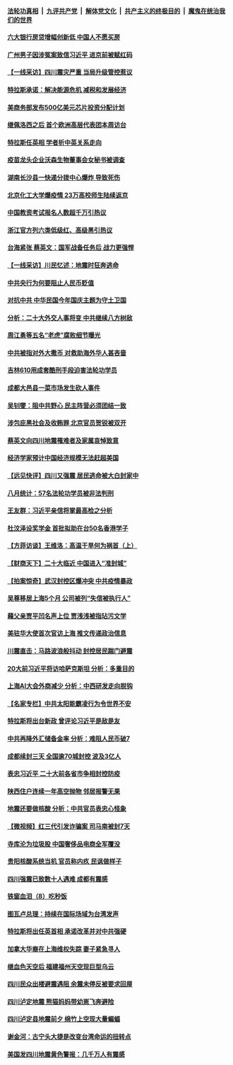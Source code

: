 ####  [法轮功真相](../../../../basic/blob/master/README.md?t=09070531) &nbsp;|&nbsp; [九评共产党](../../../../9ping.md/blob/master/README.md?t=09070531) &nbsp;|&nbsp; [解体党文化](../../../../jtdwh.md/blob/master/README.md?t=09070531)  &nbsp;|&nbsp; [共产主义的终极目的](../../../../gczydzjmd.md/blob/master/README.md?t=09070531) &nbsp;|&nbsp; [魔鬼在统治我们的世界](../../../../mgztzwmdsj.md/blob/master/README.md?t=09070531) 

#### [六大银行房贷增幅创新低 中国人不愿买房](../pages/nsc413/n13818529.md?t=09070531) 

#### [广州男子因涉冤案致信习近平 进京前被赋红码](../pages/nsc413/n13818724.md?t=09070531) 

#### [【一线采访】四川震灾严重 当局升级管控惹议](../pages/nsc413/n13818410.md?t=09070531) 

#### [特拉斯承诺：解决能源危机 减税和发展经济](../pages/nsc413/n13818630.md?t=09070531) 

#### [美商务部发布500亿美元芯片投资分配计划](../pages/nsc413/n13818517.md?t=09070531) 

#### [继佩洛西之后 首个欧洲高层代表团本周访台](../pages/nsc413/n13818598.md?t=09070531) 

#### [特拉斯任英相 学者析中英关系走向](../pages/nsc413/n13818460.md?t=09070531) 

#### [疫苗龙头企业沃森生物董事会女秘书被调查](../pages/nsc413/n13818428.md?t=09070531) 

#### [湖南长沙县一快递分拨中心爆炸 导致死伤](../pages/nsc413/n13818462.md?t=09070531) 

#### [北京化工大学爆疫情 23万高校师生陆续返京](../pages/nsc413/n13818275.md?t=09070531) 

#### [中国教资考试报名人数超千万引热议](../pages/nsc413/n13818431.md?t=09070531) 

#### [浙江官方列六类低级红、高级黑引热议](../pages/nsc413/n13818427.md?t=09070531) 

#### [台海紧张 蔡英文：国军战备任务后 战力更强悍](../pages/nsc413/n13818392.md?t=09070531) 

#### [【一线采访】川民忆述：地震时狂奔逃命](../pages/nsc413/n13818125.md?t=09070531) 

#### [中共央行为何要阻止人民币贬值](../pages/nsc413/n13818383.md?t=09070531) 

#### [对抗中共 中华民国今年国庆主题为守土卫国](../pages/nsc413/n13818356.md?t=09070531) 

#### [分析：二十大外交人事将变 中共继续八方树敌](../pages/nsc413/n13818209.md?t=09070531) 

#### [周江勇等五名“老虎”腐败细节曝光](../pages/nsc413/n13818374.md?t=09070531) 

#### [中共被指对外大撒币 对救助海外华人甚吝啬](../pages/nsc413/n13818301.md?t=09070531) 

#### [吉林610用成套酷刑手段迫害法轮功学员](../pages/nsc413/n13814775.md?t=09070531) 

#### [成都大邑县一菜市场发生砍人事件](../pages/nsc413/n13818340.md?t=09070531) 

#### [吴钊燮：阻中共野心 民主阵营必须团结一致](../pages/nsc413/n13818287.md?t=09070531) 

#### [涉包庇黑社会及收贿罪 北京官员贺锐被双开](../pages/nsc413/n13818296.md?t=09070531) 

#### [蔡英文向四川地震罹难者及家属哀悼致意](../pages/nsc413/n13818235.md?t=09070531) 


#### [经济学家预计中国经济规模无法赶超美国](../pages/nsc413/n13817987.md?t=09070531) 

#### [【远见快评】四川又强震 居民逃命被大白封家中](../pages/nsc413/n13818156.md?t=09070531) 

#### [八月统计：57名法轮功学员被非法判刑](../pages/nsc413/n13817356.md?t=09070531) 

#### [王友群：习近平亲信将掌最高检之分析](../pages/nsc413/n13818080.md?t=09070531) 

#### [杜汶泽设奖学金 首批拟助在台50名香港学子](../pages/nsc413/n13818054.md?t=09070531) 

#### [【方菲访谈】王维洛：高温干旱何为祸首（上）](../pages/nsc413/n13818041.md?t=09070531) 

#### [【财商天下】二十大临近 中国进入“准封城”](../pages/nsc413/n13817986.md?t=09070531) 

#### [【拍案惊奇】武汉封控区爆冲突 中共疫情暴政](../pages/nsc413/n13818036.md?t=09070531) 

#### [吴尊移居上海5个月 公司被列“失信被执行人”](../pages/nsc413/n13818014.md?t=09070531) 

#### [藉父亲贾平凹名声上位 贾浅浅被指玷污文学](../pages/nsc413/n13818055.md?t=09070531) 

#### [美驻华大使首次官访上海 推文传递政治信息](../pages/nsc413/n13818046.md?t=09070531) 

#### [川震直击：马路波浪般抖动 封控居民踹门避震](../pages/nsc413/n13817998.md?t=09070531) 

#### [20大前习近平将访哈萨克斯坦 分析：多重目的](../pages/nsc413/n13817976.md?t=09070531) 

#### [上海AI大会外商减少 分析：中西研发走向脱钩](../pages/nsc413/n13817869.md?t=09070531) 

#### [【名家专栏】中共太阳能霸凌行为令世界不安](../pages/nsc413/n13817785.md?t=09070531) 

#### [特拉斯将出台新政 曾评论习近平是敌是友](../pages/nsc413/n13817860.md?t=09070531) 

#### [中共再降外汇储备金率 分析：难阻人民币破7](../pages/nsc413/n13817982.md?t=09070531) 

#### [成都续封三天 全国逾70城封控 波及3亿人](../pages/nsc413/n13817809.md?t=09070531) 

#### [表忠习近平 二十大前各省市争相封控防疫](../pages/nsc413/n13817994.md?t=09070531) 

#### [陕西住户连续一年高空抛物 邻居报警无果](../pages/nsc413/n13817923.md?t=09070531) 

#### [地震还要做核酸 分析：中共官员表忠心怪象](../pages/nsc413/n13817939.md?t=09070531) 

#### [【微视频】红三代引发诈骗案 司马南被封7天](../pages/nsc413/n13817832.md?t=09070531) 

#### [寺库沦为垃圾股 中国奢侈品电商全军覆没](../pages/nsc413/n13817560.md?t=09070531) 

#### [贵阳核酸系统当机 官员称内疚 民讽做样子](../pages/nsc413/n13817807.md?t=09070531) 

#### [四川强震已致数十人遇难 成都有震感](../pages/nsc413/n13817520.md?t=09070531) 

#### [铁窗血泪（8）吃秒饭](../pages/nsc413/n13813761.md?t=09070531) 

#### [图瓦卢总理：持续在国际场域为台湾发声](../pages/nsc413/n13817640.md?t=09070531) 

#### [特拉斯将出任英首相 承诺改革并对中共强硬](../pages/nsc413/n13817670.md?t=09070531) 

#### [加拿大华裔在上海维权失踪 妻子紧急寻人](../pages/nsc413/n13817708.md?t=09070531) 

#### [继血色天空后 福建福州天空现巨型乌云](../pages/nsc413/n13817700.md?t=09070531) 

#### [四川民众出楼避震遇阻 余震未停反被要求回屋](../pages/nsc413/n13817657.md?t=09070531) 

#### [四川泸定地震 熊猫妈妈带幼崽飞奔避险](../pages/nsc413/n13817678.md?t=09070531) 

#### [四川泸定县地震前夕 绵竹上空现大量蝙蝠](../pages/nsc413/n13817588.md?t=09070531) 

#### [谢金河：古宁头大捷是改变台湾命运的扭转点](../pages/nsc413/n13817492.md?t=09070531) 

#### [美国发四川地震黄色警报：几千万人有震感](../pages/nsc413/n13817610.md?t=09070531) 

